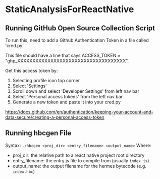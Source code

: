 # StaticAnalysisForReactNative

## Running GitHub Open Source Collection Script
To run this, need to add a Github Authentication Token in a file called 'cred.py'

This file should have a line that says ACCESS_TOKEN = "ghp_XXXXXXXXXXXXXXXXXXXXXXXXXXXXXXXXXXXX".

Get this access token by:
1. Selecting profile icon top corner
2. Select 'Settings'
3. Scroll down and select 'Developer Settings' from left nav bar
4. Select 'Personal access tokens' from the left nav bar
5. Generate a new token and paste it into your cred.py

https://docs.github.com/en/authentication/keeping-your-account-and-data-secure/creating-a-personal-access-token

## Running hbcgen File
Syntax: `./hbcgen <proj_dir> <entry_filename> <output_name>`
Where:
- proj_dir: the relative path to a react native project root directory
- entry_filename: the entry js file to compile from (usually `index.js`)
- output_name: the output filename for the hermes bytecode (e.g. `index.hbc`)
